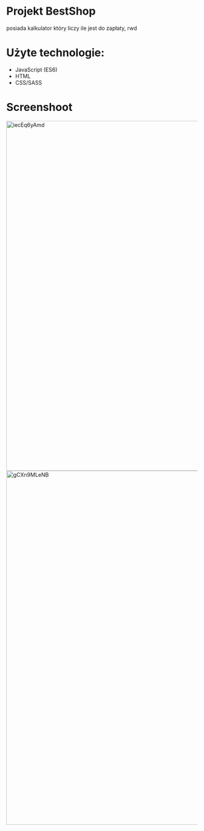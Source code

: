 # Projekt BestShop

posiada kalkulator który liczy ile jest do zapłaty, rwd

# Użyte technologie:
- JavaScript (ES6)
- HTML
- CSS/SASS

# Screenshoot
<img width="918" alt="iecEq6yAmd" src="https://user-images.githubusercontent.com/81171876/161452842-796714e2-c0ea-46e7-a24e-264e55aea1c2.png">
<img width="929" alt="gCXn9MLeNB" src="https://user-images.githubusercontent.com/81171876/161452847-95ad19d0-fb5f-4b8c-bd8c-faa9f7ec1899.png">
